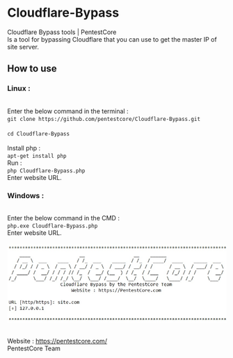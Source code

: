 # Cloudflare-Bypass
Cloudflare Bypass tools | PentestCore
<br>Is a tool for bypassing Cloudflare that you can use to get the master IP of site server.
<h2>How to use</h2>
<h3>Linux :</h3>
<br>Enter the below command in the terminal :
<br><code>git clone https://github.com/pentestcore/Cloudflare-Bypass.git
<br>cd Cloudflare-Bypass
</code>
<br>Install php :
<br><code>apt-get install php</code>
<br> Run :
<br><code>php Cloudflare-Bypass.php</code>
<br>Enter website URL.

<h3>Windows :</h3>
<br>Enter the below command in the CMD :
<br><code>php.exe Cloudflare-Bypass.php</code>
<br>Enter website URL.
<br><br>
<img src="Cloudflare-Bypass.jpg" alt="Cloudflare Bypass" style="max-width:100%;">

<br>Website : https://pentestcore.com/
<br>PentestCore Team
